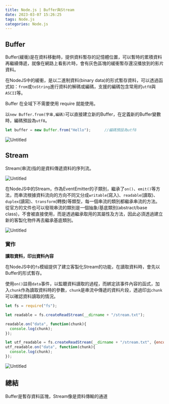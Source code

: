 ```yaml
---
title: Node.js | Buffer與Stream
date: 2023-03-07 15:26:25
tags: Node.js
categories: Node.js
---
```

## Buffer

Buffer(緩衝)是在資料移動時，提供資料暫存的記憶體位置，可以暫時的累積資料再繼續傳遞，就像在網路上看影片時，會有灰色區塊的緩衝暫存還沒播放到的影片資料。

在NodeJS中的緩衝，是以二進制資料(binary data)的形式暫存資料，可以透過函式如：`from`或`toString`進行資料的解碼或編碼，支援的編碼包含常用的`utf8`與`ASCII`等。

Buffer 在全域下不需要使用 require 就能使用。

以`new Buffer.from(字串,編碼)`可以直接建立新的Buffer，在定義新的Buffer變數時，編碼預設為`utf8`。

```jsx
let buffer = new Buffer.from("Hello");		//編碼預設為utf8
```

![Untitled](1.png)

## Stream

Stream(串流)指的是資料傳遞資料的序列流。

![Untitled](2.png)

在NodeJS中的Stream，作為EventEmitter的子類別，繼承了`on()`、`emit()`等方法，而串流根據資料流向的方向不同又分成`writable`(寫入)、`readable`(讀取)、`duplex`(讀寫)、`transform`(轉換)等類型，每一個串流的類別都繼承串流的方法。從官方的文件也可以發現串流的類別是一個抽象/基底類別(abstract/base class)，不會被直接使用，而是透過繼承取用的其屬性及方法，因此必須透過建立新的客製化物件再去繼承基底類別。

![Untitled](3.png)

### 實作

**讀取資料，印出資料內容**

在NodeJS中的`fs`模組提供了建立客製化Stream的功能，在讀取資料時，會先以Buffer的形式暫存。

使用`on()`註冊`data`事件，以監聽資料讀取的過程，而綁定該事件內容的函式，加入`chunk`作為讀取資料時的參數，`chunk`是串流中傳遞的資料片段，透過印出`chunk`可以確認資料讀取的情況。

```jsx
let fs = require("fs");

let readable = fs.createReadStream(__dirname + "/stream.txt");

readable.on("data", function(chunk){
  console.log(chunk);
});

let utf_readable = fs.createReadStream(__dirname + "/stream.txt", {encoding: "utf8"});
utf_readable.on("data", function(chunk){
  console.log(chunk);
});
```

![Untitled](4.png)

## 總結

Buffer是暫存資料區塊，Stream像是資料傳輸的通道